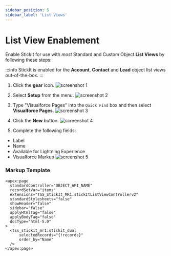 ```yaml
---
sidebar_position: 5
sidebar_label: 'List Views'
---
```


# List View Enablement

Enable StickIt for use with _most_ Standard and Custom Object **List Views** by following these steps:

:::info
StickIt is enabled for the **Account**, **Contact** and **Lead** object list views out-of-the-box.
:::

1. Click the **gear** icon.
![screenshot 1](/img/home.png)

1. Select **Setup** from the menu.
![screenshot 2](/img/gear_menu.png)

1. Type "Visualforce Pages" into the `Quick Find` box and then select **Visualforce Pages**.
![screenshot 3](/img/quick_find_visualforce_pages.png)

1. Click the **New** button.
![screenshot 4](/img/visualforce_pages_home.png)

1. Complete the following fields:
  - Label
  - Name
  - Available for Lightning Experience
  - Visualforce Markup
![screenshot 5](/img/visualforce_page_listview.png)

### Markup Template

```
<apex:page 
  standardController="OBJECT_API_NAME"
  recordSetVar="items"
  extensions="TSS_StickIt_MR1.stickItListViewControllerv2"
  standardStylesheets="false" 
  showHeader="false" 
  sidebar="false" 
  applyHtmlTag="false" 
  applyBodyTag="false" 
  docType="html-5.0"
>
  <tss_stickit_mr1:stickit_dual 
      selectedRecords="{!records}"
      order_by="Name"
  />
</apex:page>
```
